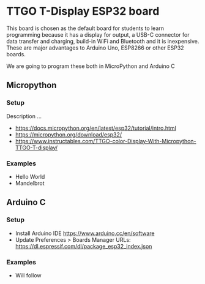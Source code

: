 # TTGO T-Display ESP32 board

This board is chosen as the default board for students to learn programming because it has a display for output, a USB-C connector for data transfer and charging, build-in WiFi and Bluetooth and it is inexpensive. These are major advantages to Arduino Uno, ESP8266 or other ESP32 boards.

We are going to program these both in MicroPython and Arduino C

## Micropython

### Setup

Description ...

- https://docs.micropython.org/en/latest/esp32/tutorial/intro.html
- https://micropython.org/download/esp32/
- https://www.instructables.com/TTGO-color-Display-With-Micropython-TTGO-T-display/

### Examples

- Hello World
- Mandelbrot

## Arduino C

### Setup

- Install Arduino IDE https://www.arduino.cc/en/software
- Update Preferences > Boards Manager URLs: https://dl.espressif.com/dl/package_esp32_index.json

### Examples

- Will follow
